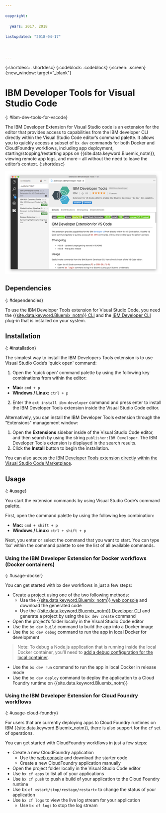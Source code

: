 ```yaml
---

copyright:

  years: 2017, 2018

lastupdated: "2018-04-17"



---
```


{:shortdesc: .shortdesc}
{:codeblock: .codeblock}
{:screen: .screen}
{:new_window: target="_blank"}

# IBM Developer Tools for Visual Studio Code
{: #ibm-dev-tools-for-vscode}

The IBM Developer Extension for Visual Studio code is an extension for the editor that provides access to capabilities from the IBM developer CLI directly within the Visual Studio Code editor’s command palette.  It allows you to quickly access a subset of `bx dev` commands for both Docker and CloudFoundry workflows, including app deployment, starting/stopping/restarting apps on {{site.data.keyword.Bluemix_notm}}, viewing remote app logs, and more – all without the need to leave the editor’s context.
{:shortdesc}

![Screen capture of the IBM Developer Tools extension download screen.](vscode.png "Extension download screen within Visual Studio Code")

## Dependencies
{: #dependencies}

To use the IBM Developer Tools extension for Visual Studio Code, you need the [{{site.data.keyword.Bluemix_notm}} CLI](https://plugins.ng.bluemix.net/ui/home.html) and the [IBM Developer CLI](index.html) plug-in that is installed on your system.

## Installation
{: #installation}

The simplest way to install the IBM Developers Tools extension is to use Visual Studio Code’s 'quick open' command:

1. Open the 'quick open' command palette by using the following key combinations from within the editor:

  * **Mac:** `cmd + p`
  * **Windows / Linux:** `ctrl + p`

2. Enter the `ext install ibm-developer` command and press enter to install the IBM Developer Tools extension inside the Visual Studio Code editor.

Alternatively, you can install the IBM Developer Tools extension through the "Extensions" management window:

1. Open the **Extensions** sidebar inside of the Visual Studio Code editor, and then search by using the string `publisher:IBM Developer`.  The IBM Developer Tools extension is displayed in the search results.  
2. Click the **Install** button to begin the installation.

You can also access the [IBM Developer Tools extension directly within the Visual Studio Code Marketplace](https://marketplace.visualstudio.com/items?itemName=IBM.ibm-developer).

## Usage
{: #usage}

You start the extension commands by using Visual Studio Code’s command palette.

First, open the command palette by using the following key combination:

* **Mac:** `cmd + shift + p`
* **Windows / Linux:** `ctrl + shift + p`

Next, you enter or select the command that you want to start. You can type ‘bx’ within the command palette to see the list of all available commands.

### Using the IBM Developer Extension for Docker workflows (Docker containers)
{: #usage-docker}

You can get started with bx dev workflows in just a few steps:
* Create a project using one of the two following methods:
  * Use the [{{site.data.keyword.Bluemix_notm}} web console](https://console.ng.bluemix.net/developer/getting-started/) and download the generated code
  * Use the [{{site.data.keyword.Bluemix_notm}} Developer CLI](index.html) and generate a project by using the `bx dev create` command
* Open the project’s folder locally in the Visual Studio Code editor
* Use the `bx dev build` command to build the app into a Docker image
* Use the `bx dev debug` command to run the app in local Docker for development
> Note: To debug a Node.js application that is running inside the local Docker container, you’ll need to [add a debug configuration for the local container](https://github.com/IBM-Bluemix/ibm-developer-extension-vscode#debugging-nodejs-apps-within-the-local-docker-container).
* Use the `bx dev run` command to run the app in local Docker in release mode
* Use the `bx dev deploy` command to deploy the application to a Cloud Foundry runtime on {{site.data.keyword.Bluemix_notm}} 

### Using the IBM Developer Extension for Cloud Foundry workflows
{: #usage-cloud-foundry}

For users that are currently deploying apps to Cloud Foundry runtimes on IBM {{site.data.keyword.Bluemix_notm}}, there is also support for the `cf` set of operations.

You can get started with CloudFoundry workflows in just a few steps:
* Create a new CloudFoundry application
  * Use the [web console](https://console.ng.bluemix.net/dashboard/cf-apps) and download the starter code
  * Create a new CloudFoundry application manually
* Open the project folder locally in the Visual Studio Code editor
* Use `bx cf apps` to list all of your applications
* Use `bx cf push` to push a build of your application to the Cloud Foundry runtime
* Use bx `cf <start/stop/restage/restart>` to change the status of your application
* Use `bx cf logs` to view the live log stream for your application
  * Use `bx cf logs` to stop the log stream
